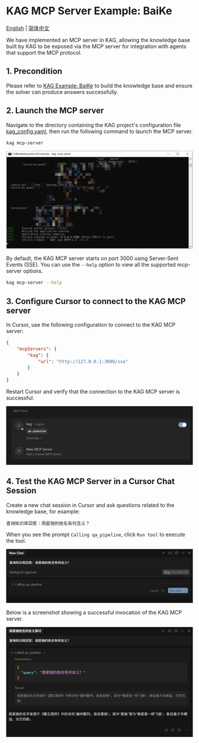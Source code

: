 # KAG MCP Server Example: BaiKe

[English](./mcp_server.md) |
[简体中文](./mcp_server_cn.md)

We have implemented an MCP server in KAG, allowing the knowledge base built by KAG to be exposed via the MCP server for integration with agents that support the MCP protocol.

## 1. Precondition

Please refer to [KAG Example: BaiKe](./README.md) to build the knowledge base and ensure the solver can produce answers successfully.

## 2. Launch the MCP server

Navigate to the directory containing the KAG project's configuration file [kag_config.yaml](./kag_config.yaml), then run the following command to launch the MCP server.

```bash
kag mcp-server
```

![Launch KAG MCP server](/_static/images/examples/baike/kag-launch-mcp-server.png)

By default, the KAG MCP server starts on port 3000 using Server‑Sent Events (SSE). You can use the ``--help`` option to view all the supported mcp-server options.

```bash
kag mcp-server --help
```

## 3. Configure Cursor to connect to the KAG MCP server

In Cursor, use the following configuration to connect to the KAG MCP server:

```json
{
    "mcpServers": {
        "kag": {
            "url": "http://127.0.0.1:3000/sse"
        } 
    }
}
```

Restart Cursor and verify that the connection to the KAG MCP server is successful.

![Configure KAG MCP server in Cursor](/_static/images/examples/baike/kag-configure-in-cursor.png)

## 4. Test the KAG MCP Server in a Cursor Chat Session

Create a new chat session in Cursor and ask questions related to the knowledge base, for example:

```text
查询知识库回答：周星驰的姓名有何含义？
```

When you see the prompt ``Calling qa_pipeline``, click ``Run tool`` to execute the tool.

![Approve KAG MCP server call](/_static/images/examples/baike/kag-mcp-server-call-approve.png)

Below is a screenshot showing a successful invocation of the KAG MCP server.

![KAG MCP server call succeeded](/_static/images/examples/baike/kag-mcp-server-call-succeed.png)

